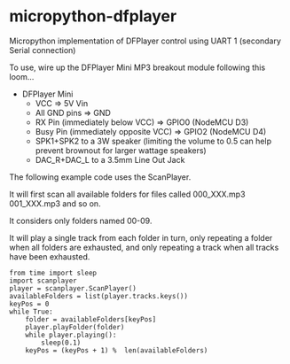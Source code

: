 # micropython-dfplayer

Micropython implementation of DFPlayer control using UART 1 (secondary Serial connection)

To use, wire up the DFPlayer Mini MP3 breakout module following this loom...

* DFPlayer Mini
    * VCC           => 5V Vin
    * All GND pins  => GND
    * RX Pin (immediately below VCC)      => GPIO0 (NodeMCU D3)
    * Busy Pin (immediately opposite VCC) => GPIO2 (NodeMCU D4)
    * SPK1+SPK2 to a 3W speaker (limiting the volume to 0.5 can help prevent brownout for larger wattage speakers)
    * DAC_R+DAC_L to a 3.5mm Line Out Jack

The following example code uses the ScanPlayer. 

It will first scan all available folders for files called 000_XXX.mp3 001_XXX.mp3 and so on.

It considers only folders named 00-09.

It will play a single track from each folder in turn, only repeating a folder 
when all folders are exhausted, and only repeating a track when all tracks have been exhausted. 

```
from time import sleep
import scanplayer
player = scanplayer.ScanPlayer()
availableFolders = list(player.tracks.keys())
keyPos = 0
while True:
    folder = availableFolders[keyPos]
    player.playFolder(folder)
    while player.playing():
        sleep(0.1)
    keyPos = (keyPos + 1) %  len(availableFolders)
```


